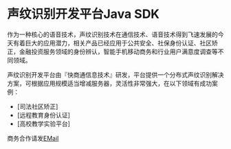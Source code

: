 # 声纹识别开发平台Java SDK
作为一种核心的语音技术，声纹识别技术在通信技术、语音技术得到飞速发展的今天有着巨大的应用潜力，相关产品已经应用于公共安全、社保身份认证、社区矫正，金融投资服务领域的身份辨认，智能手机移动商务和行业用户满意度调查等不同领域。

声纹识别开发平台由『快商通信息技术』研发，平台提供一个分布式声纹识别解决方案，可根据应用规模适当增减服务器，灵活性非常强大，在以下领域有成功案例：
- [司法社区矫正]
- [远程教育身份认证]
- [高校教学实验平台]

商务合作请发[EMail](lixm@kuaishang.cn)